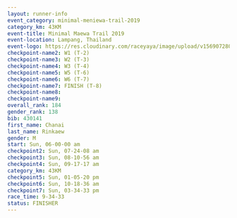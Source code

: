 ```yaml
---
layout: runner-info 
event_category: minimal-meniewa-trail-2019 
category_km: 43KM
event-title: Minimal Maewa Trail 2019 
event-location: Lampang, Thailand 
event-logo: https://res.cloudinary.com/raceyaya/image/upload/v1569072805/logo/minimal-trail_ktnvsp.jpg 
checkpoint-name2: W1 (T-2) 
checkpoint-name3: W2 (T-3) 
checkpoint-name4: W3 (T-4) 
checkpoint-name5: W5 (T-6) 
checkpoint-name6: W6 (T-7) 
checkpoint-name7: FINISH (T-8) 
checkpoint-name8: 
checkpoint-name9: 
overall_rank: 184
gender_rank: 138
bib: 430141
first_name: Chanai
last_name: Rinkaew
gender: M
start: Sun, 06-00-00 am
checkpoint2: Sun, 07-24-08 am
checkpoint3: Sun, 08-10-56 am
checkpoint4: Sun, 09-17-17 am
category_km: 43KM
checkpoint5: Sun, 01-05-20 pm
checkpoint6: Sun, 10-18-36 am
checkpoint7: Sun, 03-34-33 pm
race_time: 9-34-33
status: FINISHER
---
```

